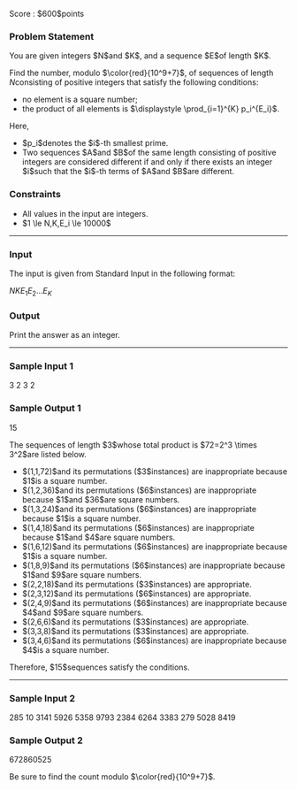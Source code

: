 
<div>

<span>

<span>

<p>
Score : $600$points
</p>

<div>

<section>

### **Problem Statement**

<p>
You are given integers $N$and $K$, and a sequence $E$of length $K$.

Find the number, modulo $\color{red}{10^9+7}$, of sequences of length $N$consisting of positive integers that satisfy the following conditions:  
</p>

<ul>

<li>
no element is a square number;
</li>

<li>
the product of all elements is $\displaystyle \prod_{i=1}^{K} p_i^{E_i}$.
</li>

</ul>

<p>
Here,
</p>

<ul>

<li>
$p_i$denotes the $i$-th smallest prime.
</li>

<li>
Two sequences $A$and $B$of the same length consisting of positive integers are considered different if and only if there exists an integer $i$such that the $i$-th terms of $A$and $B$are different.
</li>

</ul>

</section>

</div>

<div>

<section>

### **Constraints**

<ul>

<li>
All values in the input are integers.
</li>

<li>
$1 \le N,K,E_i \le 10000$
</li>

</ul>

</section>

</div>

---

<div>

<div>

<section>

### **Input**

<p>
The input is given from Standard Input in the following format:
</p>

<div>

$N$$K$$E_1$$E_2$$\dots$$E_K$
</div>

</section>

</div>

<div>

<section>

### **Output**

<p>
Print the answer as an integer.
</p>

</section>

</div>

</div>

---

<div>

<section>

### **Sample Input 1**

<div>

3 2
3 2

</div>

</section>

</div>

<div>

<section>

### **Sample Output 1**

<div>

15

</div>

<p>
The sequences of length $3$whose total product is $72=2^3 \times 3^2$are listed below.
</p>

<ul>

<li>
$(1,1,72)$and its permutations ($3$instances) are inappropriate because $1$is a square number.
</li>

<li>
$(1,2,36)$and its permutations ($6$instances) are inappropriate because $1$and $36$are square numbers.
</li>

<li>
$(1,3,24)$and its permutations ($6$instances) are inappropriate because $1$is a square number.
</li>

<li>
$(1,4,18)$and its permutations ($6$instances) are inappropriate because $1$and $4$are square numbers.
</li>

<li>
$(1,6,12)$and its permutations ($6$instances) are inappropriate because $1$is a square number.
</li>

<li>
$(1,8,9)$and its permutations ($6$instances) are inappropriate because $1$and $9$are square numbers.
</li>

<li>
$(2,2,18)$and its permutations ($3$instances) are appropriate.
</li>

<li>
$(2,3,12)$and its permutations ($6$instances) are appropriate.
</li>

<li>
$(2,4,9)$and its permutations ($6$instances) are inappropriate because $4$and $9$are square numbers.
</li>

<li>
$(2,6,6)$and its permutations ($3$instances) are appropriate.
</li>

<li>
$(3,3,8)$and its permutations ($3$instances) are appropriate.
</li>

<li>
$(3,4,6)$and its permutations ($6$instances) are inappropriate because $4$is a square number.
</li>

</ul>

<p>
Therefore, $15$sequences satisfy the conditions.
</p>

</section>

</div>

---

<div>

<section>

### **Sample Input 2**

<div>

285 10
3141 5926 5358 9793 2384 6264 3383 279 5028 8419

</div>

</section>

</div>

<div>

<section>

### **Sample Output 2**

<div>

672860525

</div>

<p>
Be sure to find the count modulo $\color{red}{10^9+7}$.
</p>

</section>

</div>

</span>

</span>

</div>
